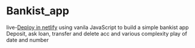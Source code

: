 # Bankist_app
live-<a href="https://glowing-froyo-fa32c4.netlify.app/" target="_blank">Deploy in netlify</a>
using vanila JavaScript to build a simple bankist app 
Deposit, ask loan, transfer and delete acc and various complexity play of date and number
